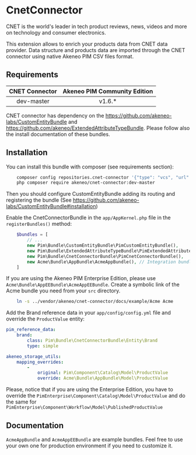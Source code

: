 # CnetConnector

CNET is the world's leader in tech product reviews, news, videos and more on technology and consumer electronics.

This extension allows to enrich your products data from CNET data provider. Data structure and products data are imported through the CNET connector using native Akeneo PIM CSV files format.


## Requirements

| CNET Connector   | Akeneo PIM Community Edition |
|:----------------:|:----------------------------:|
| dev-master       | v1.6.*                       |

CNET connector has dependency on the https://github.com/akeneo-labs/CustomEntityBundle and https://github.com/akeneo/ExtendedAttributeTypeBundle.
Please follow also the install documentation of these bundles.


## Installation
You can install this bundle with composer (see requirements section):

```bash
    composer config repositories.cnet-connector '{"type": "vcs", "url": "git@github.com:akeneo/CnetConnector.git", "branch": "master"}'
    php composer require akeneo/cnet-connector:dev-master
```
Then you should configure CustomEntityBundle adding its routing and registering the bundle (See https://github.com/akeneo-labs/CustomEntityBundle#installation)

Enable the CnetConnectorBundle in the `app/AppKernel.php` file in the `registerBundles()` method:

```php
    $bundles = [
        // ...
        new Pim\Bundle\CustomEntityBundle\PimCustomEntityBundle(),
        new Pim\Bundle\ExtendedAttributeTypeBundle\PimExtendedAttributeTypeBundle(),
        new Pim\Bundle\CnetConnectorBundle\PimCnetConnectorBundle(),
        new Acme\Bundle\AppBundle\AcmeAppBundle(), // Integration bundle
    ]
```

If you are using the Akeneo PIM Enterprise Edition, please use `Acme\Bundle\AppEEBundle\AcmeAppEEBundle`.
Create a symbolic link of the Acme bundle you need from your `src` directory.

```bash
    ln -s ../vendor/akeneo/cnet-connector/docs/example/Acme Acme    
```

Add the Brand reference data in your `app/config/config.yml` file and override the `ProductValue` entity:

```yml
pim_reference_data:
    brand:
        class: Pim\Bundle\CnetConnectorBundle\Entity\Brand
        type: simple

akeneo_storage_utils:
    mapping_overrides:
        -
            original: Pim\Component\Catalog\Model\ProductValue
            override: Acme\Bundle\AppBundle\Model\ProductValue
```

Please, notice that if you are using the Enterprise Edition, you have to override the `PimEnterprise\Component\Catalog\Model\ProductValue` and do the same for `PimEnterprise\Component\Workflow\Model\PublishedProductValue`


## Documentation

`AcmeAppBundle` and `AcmeAppEEBundle` are example bundles. Feel free to use your own one for production environment if you need to customize it.
